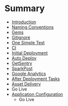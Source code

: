 # Summary

* [Introduction](README.md)
* [Naming Conventions](naming_conventions.md)
* [Gems](gems.md)
* [Gitignore](gitignore.md)
* [One Simple Test](one_simple_test.md)
* [CI](ci.md)
* [Initial Deployment](initial_deployment.md)
* [Auto Deploy](auto_deploy.md)
* [GetSentry](getsentry.md)
* [SparkPost](sparkpost.md)
* [Google Analytics](google_analytics.md)
* [After Deployment Tasks](after_deployment_tasks.md)
* [Asset Delivery](asset_delivery.md)
* Go Live
* [Application Configuration](application_configuration.md)
   * Go Live

